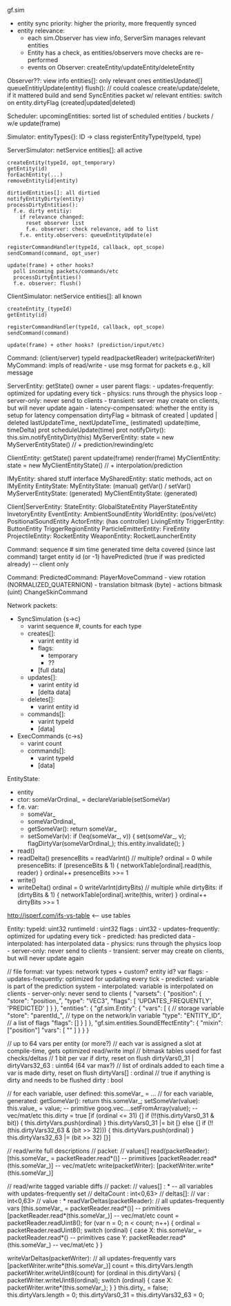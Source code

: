 gf.sim


* entity sync priority: higher the priority, more frequently synced
* entity relevance:
  - each sim.Observer has view info, ServerSim manages relevant entities
  - Entity has a check, as entities/observers move checks are re-performed
  - events on Observer: createEntity/updateEntity/deleteEntity

Observer??:
  view info
  entities[]: only relevant ones
  entitiesUpdated[]
  queueEntitiyUpdate(entity)
  flush():
    // could coalesce create/update/delete, if it mattered
    build and send SyncEntities packet w/ relevant entities:
      switch on entity.dirtyFlag (created|updated|deleted)

Scheduler:
  upcomingEntities: sorted list of scheduled entities / buckets / w/e
  update(frame)

Simulator:
  entityTypes{}: ID -> class
  registerEntityType(typeId, type)

  ServerSimulator:
    netService
    entities[]: all active

    createEntity(typeId, opt_temporary)
    getEntity(id)
    forEachEntity(...)
    removeEntity(id|entity)

    dirtiedEntities[]: all dirtied
    notifyEntityDirty(entity)
    processDirtyEntities():
      f.e. dirty entitiy:
        if relevance changed:
          reset observer list
          f.e. observer: check relevance, add to list
        f.e. entity.observers: queueEntityUpdate(e)

    registerCommandHandler(typeId, callback, opt_scope)
    sendCommand(command, opt_user)

    update(frame) + other hooks?
      poll incoming packets/commands/etc
      processDirtyEntities()
      f.e. observer: flush()

  ClientSimulator:
    netService
    entities[]: all known

    createEntity_(typeId)
    getEntity(id)

    registerCommandHandler(typeId, callback, opt_scope)
    sendCommand(command)

    update(frame) + other hooks? (prediction/input/etc)

Command: (client/server)
  typeId
  read(packetReader)
  write(packetWriter)
  MyCommand:
    impls of read/write - use msg format for packets
    e.g., kill message

ServerEntity:
  getState()
  owner = user
  parent
  flags:
    - updates-frequently: optimized for updating every tick
    - physics: runs through the physics loop
    - server-only: never send to clients
    - transient: server may create on clients, but will never update again
    - latency-compensated: whether the entity is setup for latency compensation
  dirtyFlag = bitmask of created | updated | deleted
  lastUpdateTime_
  nextUpdateTime_ (estimated)
  update(time, timeDelta)
  prot scheduleUpdate(time)
  prot notifyDirty(): this.sim.notifyEntityDirty(this)
  MyServerEntity:
    state = new MyServerEntityState() // + prediction/rewinding/etc

ClientEntity:
  getState()
  parent
  update(frame)
  render(frame)
  MyClientEntity:
    state = new MyClientEntityState() // + interpolation/prediction

IMyEntity:
  shared stuff interface
MySharedEntity:
  static methods, act on IMyEntity
EntityState:
  MyEntityState: (manual)
    getVar() / setVar()
    MyServerEntityState: (generated)
    MyClientEntityState: (generated)

Client|ServerEntity:
  StateEntity:
    GlobalStateEntity
    PlayerStateEntity
    InvetoryEntity
  EventEntity:
    AmbientSoundEntity
  WorldEntity: (pos/vel/etc)
    PositionalSoundEntity
    ActorEntity: (has controller)
      LivingEntity
    TriggerEntity:
      ButtonEntity
      TriggerRegionEntity
    ParticleEmitterEntity:
      FireEntity
    ProjectileEntity:
      RocketEntity
    WeaponEntity:
      RocketLauncherEntity

Command:
  sequence #
  sim time generated
  time delta covered (since last command)
  target entity id (or -1)
  havePredicted (true if was predicted already) -- client only

Command:
  PredictedCommand:
    PlayerMoveCommand
      - view rotation (NORMALIZED_QUATERNION)
      - translation bitmask (byte)
      - actions bitmask (uint)
  ChangeSkinCommand


Network packets:
  - SyncSimulation {s->c}
    - varint sequence #, counts for each type
    - creates[]:
      - varint entity id
      - flags:
        - temporary
        - ??
      - [full data]
    - updates[]:
      - varint entity id
      - [delta data]
    - deletes[]:
      - varint entity id
    - commands[]:
      - varint typeId
      - [data]
  - ExecCommands {c->s}
    - varint count
    - commands[]:
      - varint typeId
      - [data]


EntityState:
  - entity
  - ctor:
    someVarOrdinal_ = declareVariable(setSomeVar)
  - f.e. var:
    - someVar_
    - someVarOrdinal_
    - getSomeVar(): return someVar_
    - setSomeVar(v):
        if (!eq(someVar_, v)) {
          set(someVar_, v);
          flagDirtyVar(someVarOrdinal_);
          this.entity.invalidate();
        }
  - read()
  - readDelta()
    presenceBits = readVarInt() // multiple?
    ordinal = 0
    while presenceBits:
      if (presenceBits & 1) {
        networkTable[ordinal].read(this, reader)
      }
      ordinal++
      presenceBits >>= 1
  - write()
  - writeDelta()
    ordinal = 0
    writeVarInt(dirtyBits) // multiple
    while dirtyBits:
      if (dirtyBits & 1) {
        networkTable[ordinal].write(this, writer)
      }
      ordinal++
      dirtyBits >>= 1

http://jsperf.com/ifs-vs-table <-- use tables


Entity:
  typeId: uint32
  runtimeId : uint32
  flags : uint32
    - updates-frequently: optimized for updating every tick
    - predicted: has predicted data
    - interpolated: has interpolated data
    - physics: runs through the physics loop
    - server-only: never send to clients
    - transient: server may create on clients, but will never update again


  // file format:
  var types: network types + custom? entity id?
  var flags:
    - updates-frequently: optimized for updating every tick
    - predicted: variable is part of the prediction system
    - interpolated: variable is interpolated on clients
    - server-only: never send to clients
  {
    "varsets": {
      "position": {
        "store": "position_",
        "type": "VEC3",
        "flags": [
          'UPDATES_FREQUENTLY',
          'PREDICTED'
        ]
      }
    },
    "entities": {
      "gf.sim.Entity": {
        "vars": [
          {
            // storage variable
            "store": "parentId_",
            // type on the network/in variable
            "type": "ENTITY_ID",
            // a list of flags
            "flags": []
          }
        ]
      },
      "gf.sim.entities.SoundEffectEntity": {
        "mixin": ["position"]
        "vars": [
          ""
        ]
      }
    }
  }

  // up to 64 vars per entity (or more?)
  // each var is assigned a slot at compile-time, gets optimized read/write impl
  // bitmask tables used for fast checks/deltas
  // 1 bit per var if dirty, reset on flush
  dirtyVars0_31 | dirtyVars32_63 : uint64 (64 var max?)
  // list of ordinals added to each time a var is made dirty, reset on flush
  dirtyVars[] : ordinal
  // true if anything is dirty and needs to be flushed
  dirty : bool

  // for each variable, user defined:
  this.someVar_ = ...
  // for each variable, generated:
  getSomeVar():
    return this.someVar_;
  setSomeVar(value):
    this.value_ = value; -- primitive
    goog.vec....setFromArray(value); -- vec/mat/etc
    this.dirty = true
    [if (ordinal <= 31) {]
      if (!!(this.dirtyVars0_31 & bit)) {
        this.dirtyVars.push(ordinal)
      }
      this.dirtyVars0_31 |= bit
    [} else {]
      if (!!(this.dirtyVars32_63 & (bit >> 32))) {
        this.dirtyVars.push(ordinal)
      }
      this.dirtyVars32_63 |= (bit >> 32)
    [}]

  // read/write full descriptions
  // packet:
  //   values[]
  read(packetReader):
    [this.someVar_ = packetReader.read*()] -- primitives
    [packetReader.read*(this.someVar_)] -- vec/mat/etc
  write(packetWriter):
    [packetWriter.write*(this.someVar_)]

  // read/write tagged variable diffs
  // packet:
  //   values[] : * -- all variables with updates-frequently set
  //   deltaCount : int<0,63>
  //     deltas[]:
  //       var : int<0,63>
  //       value : *
  readVarDeltas(packetReader):
    // all updates-frequently vars
    [this.someVar_ = packetReader.read*()] -- primitives
    [packetReader.read*(this.someVar_)] -- vec/mat/etc
    count = packetReader.readUint8();
    for (var n = 0; n < count; n++) {
      ordinal = packetReader.readUint8();
      switch (ordinal) {
      case X:
        this.someVar_ = packetReader.read*() -- primitives
      case Y:
        packetReader.read*(this.someVar_) -- vec/mat/etc
      }
    }

  writeVarDeltas(packetWriter):
    // all updates-frequently vars
    [packetWriter.write*(this.someVar_)]
    count = this.dirtyVars.length
    packetWriter.writeUint8(count)
    for (ordinal in this.dirtyVars) {
      packetWriter.writeUint8(ordinal);
      switch (ordinal) {
      case X:
        packetWriter.write*(this.someVar_);
      }
    }
    this.dirty_ = false;
    this.dirtyVars.length = 0;
    this.dirtyVars0_31 = this.dirtyVars32_63 = 0;
